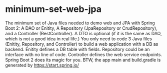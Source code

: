 # minimum-set-web-jpa
The minimum set of Java files needed to demo web and JPA with Spring Boot 2: A DAO or Enitity, A Repository (JpaRepository or CrudRepository), and a Controller (RestController). A DTO is optional (if it is the same as DAO, which is not a good idea in real life.)
You only need to code 3 Java files (Enitity, Repository, and Controller) to build a web application with a DB as backend. Enitity defines a DB table with fields. Repository could be an interface with no line of code. Controller defines the web service endpoints.
Spring Boot 2 does its magic for you.
BTW, the app main and build.gradle is generated by https://start.spring.io/
